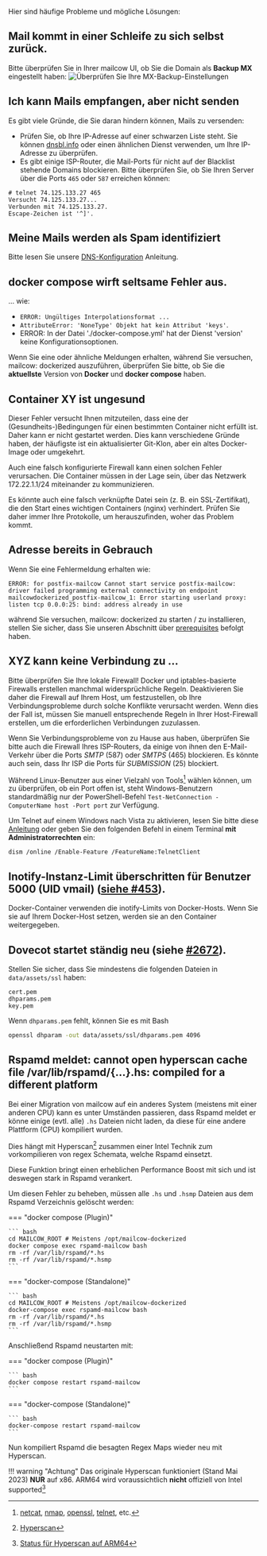Hier sind häufige Probleme und mögliche Lösungen:

## Mail kommt in einer Schleife zu sich selbst zurück.

Bitte überprüfen Sie in Ihrer mailcow UI, ob Sie die Domain als **Backup MX** eingestellt haben:
![Überprüfen Sie Ihre MX-Backup-Einstellungen](../assets/images/troubleshooting/mailcow-backupmx.png)

## Ich kann Mails empfangen, aber nicht senden

Es gibt viele Gründe, die Sie daran hindern können, Mails zu versenden:

- Prüfen Sie, ob Ihre IP-Adresse auf einer schwarzen Liste steht. Sie können [dnsbl.info](http://www.dnsbl.info/) oder einen ähnlichen Dienst verwenden, um Ihre IP-Adresse zu überprüfen.
- Es gibt einige ISP-Router, die Mail-Ports für nicht auf der Blacklist stehende Domains blockieren. Bitte überprüfen Sie, ob Sie Ihren Server über die Ports `465` oder `587` erreichen können:

```
# telnet 74.125.133.27 465
Versucht 74.125.133.27...
Verbunden mit 74.125.133.27.
Escape-Zeichen ist '^]'.
```

## Meine Mails werden als Spam identifiziert

Bitte lesen Sie unsere [DNS-Konfiguration](../prerequisite/prerequisite-dns.de.md) Anleitung.

## docker compose wirft seltsame Fehler aus.

... wie:

- `ERROR: Ungültiges Interpolationsformat ...`
- `AttributeError: 'NoneType' Objekt hat kein Attribut 'keys'`.
- ERROR: In der Datei './docker-compose.yml' hat der Dienst 'version' keine Konfigurationsoptionen.

Wenn Sie eine oder ähnliche Meldungen erhalten, während Sie versuchen, mailcow: dockerized auszuführen, überprüfen Sie bitte, ob Sie die **aktuellste** Version von **Docker** und **docker compose** haben.

## Container XY ist ungesund

Dieser Fehler versucht Ihnen mitzuteilen, dass eine der (Gesundheits-)Bedingungen für einen bestimmten Container nicht erfüllt ist. Daher kann er nicht gestartet werden. Dies kann verschiedene Gründe haben, der häufigste ist ein aktualisierter Git-Klon, aber ein altes Docker-Image oder umgekehrt.

Auch eine falsch konfigurierte Firewall kann einen solchen Fehler verursachen. Die Container müssen in der Lage sein, über das Netzwerk 172.22.1.1/24 miteinander zu kommunizieren.

Es könnte auch eine falsch verknüpfte Datei sein (z. B. ein SSL-Zertifikat), die den Start eines wichtigen Containers (nginx) verhindert. Prüfen Sie daher immer Ihre Protokolle, um herauszufinden, woher das Problem kommt.


## Adresse bereits in Gebrauch

Wenn Sie eine Fehlermeldung erhalten wie:

```
ERROR: for postfix-mailcow Cannot start service postfix-mailcow: driver failed programming external connectivity on endpoint mailcowdockerized_postfix-mailcow_1: Error starting userland proxy: listen tcp 0.0.0:25: bind: address already in use
```

während Sie versuchen, mailcow: dockerized zu starten / zu installieren, stellen Sie sicher, dass Sie unseren Abschnitt über [prerequisites](../prerequisite/prerequisite-system.de.md/#firewall-ports) befolgt haben.


## XYZ kann keine Verbindung zu ...

Bitte überprüfen Sie Ihre lokale Firewall!
Docker und iptables-basierte Firewalls erstellen manchmal widersprüchliche Regeln. Deaktivieren Sie daher die Firewall auf Ihrem Host, um festzustellen, ob Ihre Verbindungsprobleme durch solche Konflikte verursacht werden. Wenn dies der Fall ist, müssen Sie manuell entsprechende Regeln in Ihrer Host-Firewall erstellen, um die erforderlichen Verbindungen zuzulassen.

Wenn Sie Verbindungsprobleme von zu Hause aus haben, überprüfen Sie bitte auch die Firewall Ihres ISP-Routers, da einige von ihnen den E-Mail-Verkehr über die Ports *SMTP* (587) oder *SMTPS* (465) blockieren. Es könnte auch sein, dass Ihr ISP die Ports für *SUBMISSION* (25) blockiert.

Während Linux-Benutzer aus einer Vielzahl von Tools[^1] wählen können, um zu überprüfen, ob ein Port offen ist, steht Windows-Benutzern standardmäßig nur der PowerShell-Befehl `Test-NetConnection -ComputerName host -Port port` zur Verfügung.

Um Telnet auf einem Windows nach Vista zu aktivieren, lesen Sie bitte diese [Anleitung](https://social.technet.microsoft.com/wiki/contents/articles/910.windows-7-enabling-telnet-client.aspx) oder geben Sie den folgenden Befehl in einem Terminal **mit Administratorrechten** ein:

```
dism /online /Enable-Feature /FeatureName:TelnetClient
```

## Inotify-Instanz-Limit überschritten für Benutzer 5000 (UID vmail) ([siehe #453](https://github.com/mailcow/mailcow-dockerized/issues/453#issuecomment-314711232)).

Docker-Container verwenden die inotify-Limits von Docker-Hosts. Wenn Sie sie auf Ihrem Docker-Host setzen, werden sie an den Container weitergegeben.

## Dovecot startet ständig neu (siehe [#2672](https://github.com/mailcow/mailcow-dockerized/issues/2672)).

Stellen Sie sicher, dass Sie mindestens die folgenden Dateien in `data/assets/ssl` haben:

```
cert.pem
dhparams.pem
key.pem
```

Wenn `dhparams.pem` fehlt, können Sie es mit Bash

```bash
openssl dhparam -out data/assets/ssl/dhparams.pem 4096
```

## Rspamd meldet: cannot open hyperscan cache file /var/lib/rspamd/{...}.hs: compiled for a different platform

Bei einer Migration von mailcow auf ein anderes System (meistens mit einer anderen CPU) kann es unter Umständen passieren, dass Rspamd meldet er könne einige (evtl. alle) `.hs` Dateien nicht laden, da diese für eine andere Plattform (CPU) kompiliert wurden.

Dies hängt mit Hyperscan[^2] zusammen einer Intel Technik zum vorkompilieren von regex Schemata, welche Rspamd einsetzt.

Diese Funktion bringt einen erheblichen Performance Boost mit sich und ist deswegen stark in Rspamd verankert.

Um diesen Fehler zu beheben, müssen alle `.hs` und `.hsmp` Dateien aus dem Rspamd Verzeichnis gelöscht werden:

=== "docker compose (Plugin)"

    ``` bash
    cd MAILCOW_ROOT # Meistens /opt/mailcow-dockerized
    docker compose exec rspamd-mailcow bash
    rm -rf /var/lib/rspamd/*.hs
    rm -rf /var/lib/rspamd/*.hsmp
    ```

=== "docker-compose (Standalone)"

    ``` bash
    cd MAILCOW_ROOT # Meistens /opt/mailcow-dockerized
    docker-compose exec rspamd-mailcow bash
    rm -rf /var/lib/rspamd/*.hs
    rm -rf /var/lib/rspamd/*.hsmp
    ```

Anschließend Rspamd neustarten mit:

=== "docker compose (Plugin)"

    ``` bash
    docker compose restart rspamd-mailcow
    ```

=== "docker-compose (Standalone)"

    ``` bash
    docker-compose restart rspamd-mailcow
    ```

Nun kompiliert Rspamd die besagten Regex Maps wieder neu mit Hyperscan.

!!! warning "Achtung"
    Das originale Hyperscan funktioniert (Stand Mai 2023) **NUR** auf x86. ARM64 wird voraussichtlich **nicht** offiziell von Intel supported[^3]


[^1]: [netcat](https://linux.die.net/man/1/nc), [nmap](https://linux.die.net/man/1/nmap), [openssl](https://wiki.openssl.org/index.php/Manual:S_client(1)), [telnet](https://linux.die.net/man/1/telnet), etc.
[^2]: [Hyperscan](https://github.com/intel/hyperscan)
[^3]: [Status für Hyperscan auf ARM64](https://github.com/intel/hyperscan/pull/287#issuecomment-746558138)
